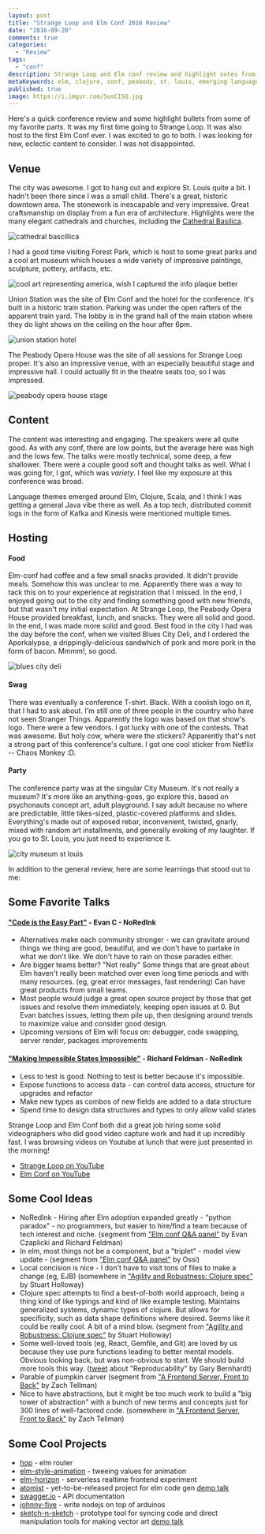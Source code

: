 ```yaml
---
layout: post
title: "Strange Loop and Elm Conf 2016 Review"
date: "2016-09-20"
comments: true
categories:
  - "Review"
tags:
  - "conf"
description: Strange Loop and Elm conf review and highlight notes from 2016.
metaKeywords: elm, clojure, conf, peabody, st. louis, emerging languages, interesting conf
published: true
image: https://i.imgur.com/SusCISQ.jpg
---
```


Here's a quick conference review and some highlight bullets from some of my favorite parts.  It was my first time going to Strange Loop.  It was also host to the first Elm Conf ever.  I was excited to go to both.  I was looking for new, eclectic content to consider.  I was not disappointed.

<!--more-->

## Venue
The city was awesome.  I got to hang out and explore St. Louis quite a bit.  I hadn't been there since I was a small child.  There's a great, historic downtown area.  The stonework is inescapable and very impressive.  Great craftsmanship on display from a fun era of architecture.  Highlights were the many elegant cathedrals and churches, including the [Cathedral Basilica](https://en.wikipedia.org/wiki/Cathedral_Basilica_of_Saint_Louis_(St._Louis)).

![cathedral bascillica](https://i.imgur.com/6RHY7b6l.jpg)

I had a good time visiting Forest Park, which is host to some great parks and a cool art museum which houses a wide variety of impressive paintings, sculpture, pottery, artifacts, etc. 

![cool art representing america, wish I captured the info plaque better](https://i.imgur.com/nIufoSal.jpg)

Union Station was the site of Elm Conf and the hotel for the conference.  It's built in a historic train station.  Parking was under the open rafters of the apparent train yard.  The lobby is in the grand hall of the main station where they do light shows on the ceiling on the hour after 6pm.  

![union station hotel](https://i.imgur.com/lT2TcbTl.jpg)

The Peabody Opera House was the site of all sessions for Strange Loop proper.  It's also an impressive venue, with an especially beautiful stage and impressive hall.  I could actually fit in the theatre seats too, so I was impressed.

![peabody opera house stage](https://i.imgur.com/5uo4devl.jpg)

## Content
The content was interesting and engaging.  The speakers were all quite good.  As with any conf, there are low points, but the average here was high and the lows few.  The talks were mostly technical, some deep, a few shallower.  There were a couple good soft and thought talks as well.  What I was going for, I got, which was *variety*.  I feel like my exposure at this conference was broad.

Language themes emerged around Elm, Clojure, Scala, and I think I was getting a general Java vibe there as well.  As a top tech, distributed commit logs in the form of Kafka and Kinesis were mentioned multiple times.

## Hosting

#### Food
Elm-conf had coffee and a few small snacks provided.  It didn't provide meals.  Somehow this was unclear to me.  Apparently there was a way to tack this on to your experience at registration that I missed.  In the end, I enjoyed going out to the city and finding something good with new friends, but that wasn't my initial expectation.  At Strange Loop, the Peabody Opera House provided breakfast, lunch, and snacks.  They were all solid and good.  In the end, I was made more solid and good.  Best food in the city I had was the day before the conf, when we visited Blues City Deli, and I ordered the Aporkalypse, a drippingly-delicious sandwhich of pork and more pork in the form of bacon.  Mmmm!, so good.

![blues city deli](https://i.imgur.com/AAdpY4Dl.jpg)

#### Swag
There was eventually a conference T-shirt.  Black.  With a coolish logo on it, that I had to ask about.  I'm still one of three people in the country who have not seen Stranger Things.  Apparently the logo was based on that show's logo.  There were a few vendors.  I got lucky with one of the contests.  That was awesome.  But holy cow, where were the stickers?  Apparently that's not a strong part of this conference's culture.  I got one cool sticker from Netflix -- Chaos Monkey :D.

#### Party
The conference party was at the singular City Museum.  It's not really a museum?  It's more like an anything-goes, go explore this, based on psychonauts concept art, adult playground.  I say adult because no where are predictable, little tikes-sized, plastic-covered platforms and slides.  Everything's made out of exposed rebar, inconvenient, twisted, gnarly, mixed with random art installments, and generally evoking of my laughter.  If you go to St. Louis, you just need to experience it.

![city museum st louis](https://i.imgur.com/55iusyGl.jpg)

In addition to the general review, here are some learnings that stood out to me:

## Some Favorite Talks

#### ["Code is the Easy Part"](https://youtu.be/DSjbTC-hvqQ) - Evan C - NoRedInk 
- Alternatives make each community stronger - we can gravitate around things we thing are good, beautiful, and we don't have to partake in what we don't like.  We don't have to rain on those parades either.
- Are bigger teams better? "Not really" Some things that are great about Elm haven't really been matched over even long time periods and with many resources.  (eg, great error messages, fast rendering)  Can have great products from small teams.
- Most people would judge a great open source project by those that get issues and resolve them immediately, keeping open issues at 0.  But Evan batches issues, letting them pile up, then designing around trends to maximize value and consider good design.
- Upcoming versions of Elm will focus on: debugger, code swapping, server render, packages improvements

#### ["Making Impossible States Impossible"](https://youtu.be/IcgmSRJHu_8?list=PLglJM3BYAMPH2zuz1nbKHQyeawE4SN0Cd) - Richard Feldman - NoRedInk
- Less to test is good. Nothing to test is better because it's impossible.
- Expose functions to access data - can control data access, structure for upgrades and refactor
- Make new types as combos of new fields are added to a data structure
- Spend time to design data structures and types to only allow valid states

Strange Loop and Elm Conf both did a great job hiring some solid videographers who did good video capture work and had it up incredibly fast.  I was browsing videos on Youtube at lunch that were just presented in the morning!

- [Strange Loop on YouTube](https://www.youtube.com/channel/UC_QIfHvN9auy2CoOdSfMWDw/videos)
- [Elm Conf on YouTube](https://www.youtube.com/playlist?list=PLglJM3BYAMPH2zuz1nbKHQyeawE4SN0Cd)

## Some Cool Ideas
- NoRedInk - Hiring after Elm adoption expanded greatly - "python paradox" - no programmers, but easier to hire/find a team because of tech interest and niche. (segment from ["Elm conf Q&A panel"](https://www.youtube.com/watch?v=LCNs92YQjhw&feature=youtu.be&t=7m55s) by Evan Czaplicki and Richard Feldman)
- In elm, most things not be a component, but a "triplet" - model view update - (segment from ["Elm conf Q&A panel"](https://www.youtube.com/watch?v=LCNs92YQjhw&feature=youtu.be&t=21m09s) by Ossi)
- Local concision is nice - I don't have to visit tons of files to make a change (eg, EJB) (somewhere in ["Agility and Robustness: Clojure spec"](https://www.youtube.com/watch?v=VNTQ-M_uSo8&feature=youtu.be) by Stuart Holloway)
- Clojure spec attempts to find a best-of-both world approach, being a thing kind of like typings and kind of like example testing.  Maintains generalized systems, dynamic types of clojure.  But allows for specificity, such as data shape definitions where desired.  Seems like it could be really cool.  A bit of a mind blow.  (segment from ["Agility and Robustness: Clojure spec"](https://www.youtube.com/watch?v=VNTQ-M_uSo8&feature=youtu.be&t=9m09s) by Stuart Holloway)
- Some well-loved tools (eg, React, Gemfile, and Git) are loved by us because they use pure functions leading to better mental models.  Obvious looking back, but was non-obvious to start.  We should build more tools this way. ([tweet](https://mobile.twitter.com/garybernhardt/status/777901423220490240) about "Reproducability" by Gary Bernhardt)
- Parable of pumpkin carver (segment from ["A Frontend Server, Front to Back"](https://www.youtube.com/watch?v=_1rh_s1WmRA&feature=youtu.be&t=22m25s) by Zach Tellman)
- Nice to have abstractions, but it might be too much work to build a "big tower of abstraction" with a bunch of new terms and concepts just for 300 lines of well-factored code. (somewhere in ["A Frontend Server, Front to Back"](https://www.youtube.com/watch?v=_1rh_s1WmRA&feature=youtu.be) by Zach Tellman)

## Some Cool Projects
- [hop](https://github.com/sporto/hop) - elm router 
- [elm-style-animation](https://github.com/mdgriffith/elm-style-animation) - tweeing values for animation
- [elm-horizon](https://github.com/abadi199/elm-horizon) - serverless realtime frontend experiment
- [atomist](https://www.atomist.com/) - yet-to-be-released  project for elm code gen [demo talk](https://youtu.be/jJ4e6cIBgYM)
- [swagger.io](http://petstore.swagger.io/#/) - API documentation
- [johnny-five](http://johnny-five.io/) - write nodejs on top of arduinos
- [sketch-n-sketch](https://ravichugh.github.io/sketch-n-sketch/) - prototype tool for syncing code and direct manipulation tools for making vector art [demo talk](https://www.youtube.com/watch?v=YuGVC8VqXz0)

